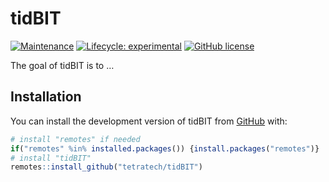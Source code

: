 
<!-- README.md is generated from README.Rmd. Please edit that file -->

# tidBIT

<!-- badges: start -->

[![Maintenance](https://img.shields.io/badge/Maintained%3F-yes-green.svg)](https://GitHub.com/tetratech/tidBIT/graphs/commit-activity)
[![Lifecycle:
experimental](https://img.shields.io/badge/lifecycle-experimental-orange.svg)](https://lifecycle.r-lib.org/articles/stages.html#experimental)
[![GitHub
license](https://img.shields.io/github/license/tetratech/tidBIT.svg)](https://github.com/tetratech/tidBIT/blob/master/LICENSE)
<!-- badges: end -->

The goal of tidBIT is to …

## Installation

You can install the development version of tidBIT from
[GitHub](https://github.com/) with:

``` r
# install "remotes" if needed
if("remotes" %in% installed.packages()) {install.packages("remotes")}
# install "tidBIT"
remotes::install_github("tetratech/tidBIT")
```
